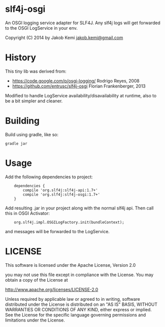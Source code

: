 slf4j-osgi
==========

An OSGI logging service adapter for SLF4J. Any slf4j logs will get forwarded
to the OSGI LogService in your env.

Copyright (C) 2014 by Jakob Kemi <jakob.kemi@gmail.com>

History
======


This tiny lib was derived from:
 * https://code.google.com/p/osgi-logging/	Rodrigo Reyes, 2008
 * https://github.com/entrusc/slf4j-osgi	Florian Frankenberger, 2013

Modified to handle LogService availability/disavailability at runtime, also to be a bit simpler and cleaner.


Building
========

Build using gradle, like so:

	gradle jar


Usage
=====

Add the following dependencies to project:

		dependencies {
			compile 'org.slf4j:slf4j-api:1.7+'
			compile 'org.slf4j:slf4j-osgi:1.7+'
		}

Add resulting .jar in your project along with the normal slf4j api. Then
call this in OSGI Activator:

        org.slf4j.impl.OSGILogFactory.init(bundleContext);

and messages will be forwarded to the LogService.

LICENSE
=======

This software is licensed under the Apache License, Version 2.0

you may not use this file except in compliance with the License.
You may obtain a copy of the License at

http://www.apache.org/licenses/LICENSE-2.0

Unless required by applicable law or agreed to in writing, software
distributed under the License is distributed on an "AS IS" BASIS, WITHOUT
WARRANTIES OR CONDITIONS OF ANY KIND, either express or implied. See the
License for the specific language governing permissions and limitations
under the License.
